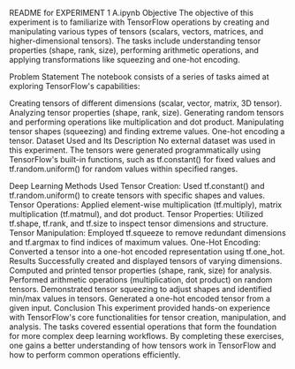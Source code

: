 README for EXPERIMENT 1 A.ipynb
Objective
The objective of this experiment is to familiarize with TensorFlow operations by creating and manipulating various types of tensors (scalars, vectors, matrices, and higher-dimensional tensors). The tasks include understanding tensor properties (shape, rank, size), performing arithmetic operations, and applying transformations like squeezing and one-hot encoding.

Problem Statement
The notebook consists of a series of tasks aimed at exploring TensorFlow's capabilities:

Creating tensors of different dimensions (scalar, vector, matrix, 3D tensor).
Analyzing tensor properties (shape, rank, size).
Generating random tensors and performing operations like multiplication and dot product.
Manipulating tensor shapes (squeezing) and finding extreme values.
One-hot encoding a tensor.
Dataset Used and Its Description
No external dataset was used in this experiment. The tensors were generated programmatically using TensorFlow's built-in functions, such as tf.constant() for fixed values and tf.random.uniform() for random values within specified ranges.

Deep Learning Methods Used
Tensor Creation: Used tf.constant() and tf.random.uniform() to create tensors with specific shapes and values.
Tensor Operations: Applied element-wise multiplication (tf.multiply), matrix multiplication (tf.matmul), and dot product.
Tensor Properties: Utilized tf.shape, tf.rank, and tf.size to inspect tensor dimensions and structure.
Tensor Manipulation: Employed tf.squeeze to remove redundant dimensions and tf.argmax to find indices of maximum values.
One-Hot Encoding: Converted a tensor into a one-hot encoded representation using tf.one_hot.
Results
Successfully created and displayed tensors of varying dimensions.
Computed and printed tensor properties (shape, rank, size) for analysis.
Performed arithmetic operations (multiplication, dot product) on random tensors.
Demonstrated tensor squeezing to adjust shapes and identified min/max values in tensors.
Generated a one-hot encoded tensor from a given input.
Conclusion
This experiment provided hands-on experience with TensorFlow's core functionalities for tensor creation, manipulation, and analysis. The tasks covered essential operations that form the foundation for more complex deep learning workflows. By completing these exercises, one gains a better understanding of how tensors work in TensorFlow and how to perform common operations efficiently.
